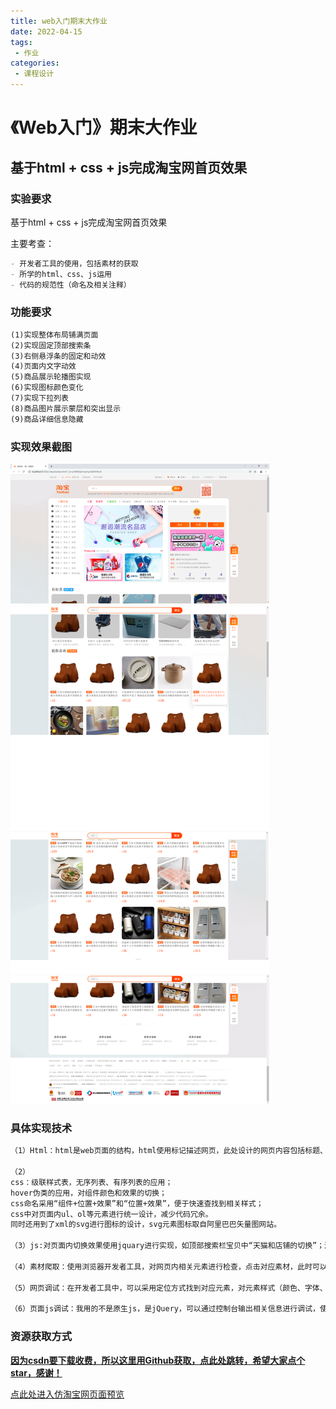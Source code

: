 ```yaml
---
title: web入门期末大作业
date: 2022-04-15
tags:
 - 作业
categories: 
 - 课程设计
---
```


# 《Web入门》期末大作业

## 基于html + css + js完成淘宝网首页效果

### 实验要求

基于html + css + js完成淘宝网首页效果 

主要考查：

```markdown
- 开发者工具的使用，包括素材的获取
- 所学的html、css、js运用
- 代码的规范性（命名及相关注释）
```

### 功能要求

```markdown
(1)实现整体布局铺满页面
(2)实现固定顶部搜索条
(3)右侧悬浮条的固定和动效
(4)页面内文字动效
(5)商品展示轮播图实现
(6)实现图标颜色变化
(7)实现下拉列表
(8)商品图片展示蒙层和突出显示
(9)商品详细信息隐藏
```

### 实现效果截图

![image-20220415154433311](image-20220415154433311.png)

### 具体实现技术

```markdown
（1）Html：html是web页面的结构，html使用标记描述网页，此处设计的网页内容包括标题、段落、无序列表、定义列表等。Html是标记和纯文本构成的，网站小图标命名favicon.ico，以img/x-icon设置。

（2）
css：级联样式表，无序列表、有序列表的应用；
hover伪类的应用，对组件颜色和效果的切换；
css命名采用“组件+位置+效果”和“位置+效果”，便于快速查找到相关样式；
css中对页面内ul、ol等元素进行统一设计，减少代码冗余。
同时还用到了xml的svg进行图标的设计，svg元素图标取自阿里巴巴矢量图网站。

（3）js:对页面内切换效果使用jquary进行实现，如顶部搜索栏宝贝中“天猫和店铺的切换”；滚动条监听，实现右侧悬浮导航跳转、回到顶部功能；轮播图状态切换，是采用增删class来实现的，所以没有动效…

（4）素材爬取：使用浏览器开发者工具，对网页内相关元素进行检查，点击对应素材，此时可以在对应规则中查看样式，一般图片会以链接形式存储，点击链接下载另存即可。同时，使用开发者工具还可以查看级联样式表属性，获取元素规则。

（5）网页调试：在开发者工具中，可以采用定位方式找到对应元素，对元素样式（颜色、字体、行高、偏移量、边距、边框、布局等）进行查看，同时可以编辑样式，实时查看和修改；在“计算出的样式”一栏中，可以查看到选中元素的布局和内部样式，通过布局图可以直观感受组件的位置，以便进行调整。

（6）页面js调试：我用的不是原生js，是jQuery，可以通过控制台输出相关信息进行调试，使用console.log、添加alert等方法，及时查看js错误原因，进行对应异常处理。
```

### 资源获取方式

**[因为csdn要下载收费，所以这里用Github获取，点此处跳转，希望大家点个star，感谢！](https://github.com/dgutboy/webTest)**

[点此处进入仿淘宝网页面预览](https://web-test-taupe.vercel.app/taobao.html)